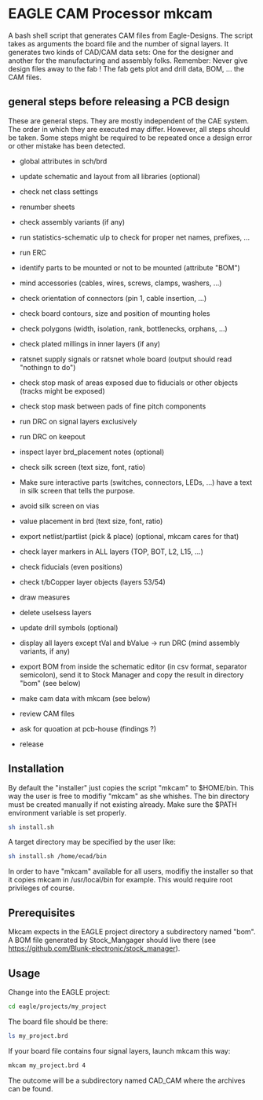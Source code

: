# EAGLE CAM Processor mkcam

A bash shell script that generates CAM files from Eagle-Designs.
The script takes as arguments the board file and the number of signal layers.
It generates two kinds of CAD/CAM data sets: One for the designer and another 
for the manufacturing and assembly folks. 
Remember: Never give design files away to the fab ! 
The fab gets plot and drill data, BOM, ... the CAM files.

## general steps before releasing a PCB design
These are general steps. They are mostly independent of the CAE system.
The order in which they are executed may differ. However, all steps should be taken. 
Some steps might be required to be repeated once a design error or other mistake
has been detected.

- global attributes in sch/brd
- update schematic and layout from all libraries (optional)
- check net class settings
- renumber sheets
- check assembly variants (if any)
- run statistics-schematic ulp to check for proper net names, prefixes, ...
- run ERC
- identify parts to be mounted or not to be mounted (attribute "BOM")
- mind accessories (cables, wires, screws, clamps, washers, ...)
- check orientation of connectors (pin 1, cable insertion, ...)

- check board contours, size and position of mounting holes 
- check polygons (width, isolation, rank, bottlenecks, orphans, ...)
- check plated millings in inner layers (if any)
- ratsnet supply signals or ratsnet whole board (output should read "nothingn to do")
- check stop mask of areas exposed due to fiducials or other objects (tracks might be exposed)
- check stop mask between pads of fine pitch components 
- run DRC on signal layers exclusively
- run DRC on keepout
- inspect layer brd_placement notes (optional)
- check silk screen (text size, font, ratio)
- Make sure interactive parts (switches, connectors, LEDs, ...) have a text in silk screen that tells the purpose.
- avoid silk screen on vias
- value placement in brd (text size, font, ratio)
- export netlist/partlist (pick & place) (optional, mkcam cares for that)
- check layer markers in ALL layers (TOP, BOT, L2, L15, ...)
- check fiducials (even positions)
- check t/bCopper layer objects (layers 53/54)
- draw measures
- delete uselsess layers
- update drill symbols (optional)
- display all layers except tVal and bValue -> run DRC (mind assembly variants, if any)
- export BOM from inside the schematic editor (in csv format, separator semicolon), send it to Stock Manager and copy the result in directory "bom" (see below)
- make cam data with mkcam (see below)
- review CAM files
- ask for quoation at pcb-house (findings ?)
- release

## Installation

By default the "installer" just copies the script "mkcam" to $HOME/bin. This way the user is
free to modifiy "mkcam" as she whishes. The bin directory must be created
manually if not existing already. Make sure the $PATH environment variable is set properly.

```sh
sh install.sh
```

A target directory may be specified by the user like:
```sh
sh install.sh /home/ecad/bin
```

In order to have "mkcam" available for all users, modifiy the installer so that it copies mkcam
in /usr/local/bin for example. This would require root privileges of course.

## Prerequisites
Mkcam expects in the EAGLE project directory a subdirectory named "bom". 
A BOM file generated by Stock_Mangager should live there (see <https://github.com/Blunk-electronic/stock_manager>).

## Usage
Change into the EAGLE project:
```sh
cd eagle/projects/my_project
```

The board file should be there:
```sh
ls my_project.brd
```

If your board file contains four signal layers, launch mkcam this way:
```sh
mkcam my_project.brd 4
```

The outcome will be a subdirectory named CAD_CAM where the archives can be found.

